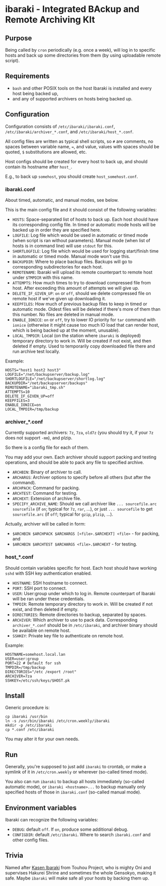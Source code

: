 # ibaraki - Integrated BAckup and Remote Archiving KIt

## Purpose

Being called by `cron` periodically (e.g. once a week), will log in to specific hosts and back up some directories from them (by using uploadable remote script).

## Requirements

* `bash` and other POSIX tools on the host Ibaraki is installed and every host being backed up,
* and any of supported archivers on hosts being backed up.

## Configuration

Configuration consists of `/etc/ibaraki/ibaraki.conf`, `/etc/ibaraki/archiver_*.conf`, and `/etc/ibaraki/host_*.conf`.

All config files are written as typical shell scripts, so `#` are comments, no spaces between variable name, `=`, and value, values with spaces should be quoted, `$` substitutions are allowed, etc.

Host configs should be created for every host to back up, and should contain its hostname after `host_`.

E.g., to back up `somehost`, you should create `host_somehost.conf`.

### ibaraki.conf

About timed, automatic, and manual modes, see below.

This is the main config file and it should consist of the following variables:

* `HOSTS`: Space-separated list of hosts to back up. Each host should have its corresponding config file. In timed or automatic mode hosts will be backed up in order they are specified here.
* `LOGFILE`: Log file which would be used in automatic or timed mode (when script is ran without parameters). Manual mode (when list of hosts is in command line) will use `stdout` for this.
* `SHORTLOGFILE`: Log file which would be used for logging start/finish time in automatic or timed mode. Manual mode won't use this.
* `BACKUPDIR`: Where to place backup files. Backups will go to corresponding subdirectories for each host.
* `REMOTENAME`: Ibaraki will upload its remote counterpart to remote host under `$TMPDIR` with this name.
* `ATTEMPTS`: How much times to try to download compressed file from host. After exceeding this amount of attempts we will give up.
* `DELETE_IF_GIVEN_UP`: `on` or `off`, should we delete compressed file on remote host if we've given up downloading it.
* `KEEPFILES`: How much of previous backup files to keep in timed or automatic mode. Oldest files will be deleted if there's more of them than this number. No files are deleted in manual mode.
* `ENABLE_IONICE`: `on` or `off`, try to lower IO priority for `tar` command with `ionice` (otherwise it might cause too much IO load that can render host, which is being backed up at the moment, unusable).
* `LOCAL_TMPDIR`: Local (on the station where `ibaraki` is deployed) temporary directory to work in. Will be created if not exist, and then deleted if empty. Used to temporarily copy downloaded file there and run archive test locally.

Example:

```
HOSTS="host1 host2 host3"
LOGFILE="/net/backupserver/backup.log"
SHORTLOGFILE="/net/backupserver/shortlog.log"
BACKUPDIR="/net/backupserver/backups"
REMOTENAME="ibaraki_tmp.sh"
ATTEMPTS=10
DELETE_IF_GIVEN_UP=off
KEEPFILES=3
ENABLE_IONICE=on
LOCAL_TMPDIR=/tmp/backup

```

### archiver_*.conf

Currently supported archivers: `7z`, `7za`, `old7z` (you should try it, if your `7z` does not support `-mm`), and plzip.

So there is a config file for each of them.

You may add your own. Each archiver should support packing and testing operations, and should be able to pack any file to specified archive.

* `ARCHBIN`: Binary of archiver to call.
* `ARCHARGS`: Archiver options to specify before all others (but after the command).
* `ARCHPACK`: Command for packing.
* `ARCHTEST`: Command for testing.
* `ARCHEXT`: Extension of archive file.
* `SPECIFY_ARCHIVE_NAME`: Should we call archiver like `... sourcefile.arc sourcefile` (if `on`; typical for `7z`, `rar`, ...), or just `... sourcefile` to get `sourcefile.arc` (if `off`; typical for `gzip`, `plzip`, ...).

Actually, archiver will be called in form:

* `$ARCHBIN $ARCHPACK $ARCHARGS [<file>.$ARCHEXT] <file>` - for packing, and
* `$ARCHBIN $ARCHTEST $ARCHARGS <file>.$ARCHEXT` - for testing.

### host_*.conf

Should contain variables specific for host. Each host should have working `sshd` with SSH key authentication enabled.

* `HOSTNAME`: SSH hostname to connect.
* `PORT`: SSH port to connect.
* `USER`: User:group under which to log in. Remote counterpart of Ibaraki will be ran under these credentials.
* `TMPDIR`: Remote temporary directory to work in. Will be created if not exist, and then deleted if empty.
* `DIRECTORIES`: Remote directories to backup, separated by spaces.
* `ARCHIVER`: Which archiver to use to pack data. Corresponding `archiver_*.conf` should be in `/etc/ibaraki`, and archiver binary should be available on remote host.
* `SSHKEY`: Private key file to authenticate on remote host.

Example:

```
HOSTNAME=somehost.local.lan
USER=user:group
PORT=22 # Default for ssh
TMPDIR=/tmp/backup
DIRECTORIES="/etc /export /root"
ARCHIVER=7za
SSHKEY=/etc/ssh/keys/$HOST.pk
```

## Install

Generic procedure is:

```
cp ibaraki /usr/bin
ln -s /usr/bin/ibaraki /etc/cron.weekly/ibaraki
mkdir -p /etc/ibaraki
cp *.conf /etc/ibaraki
```

You may alter it for your own needs.

## Run

Generally, you're supposed to just add `ibaraki` to crontab, or make a symlink of it in `/etc/cron.weekly` or wherever (so-called timed mode).

You also can run `ibaraki` to backup all hosts immediately (so-called automatic mode), or `ibaraki <hostname>...` to backup manually only specified hosts of those in `ibaraki.conf` (so-called manual mode).

## Environment variables

Ibaraki can recognize the following variables:

* `DEBUG`: default `off`. If `on`, produce some additional debug.
* `CONFIGDIR`: default `/etc/ibaraki`. Where to search `ibaraki.conf` and other config files.

## Trivia

Named after [Kasen Ibaraki](https://en.touhouwiki.net/wiki/Kasen_Ibaraki) from Touhou Project, who is mighty Oni and supervises Hakurei Shrine and sometimes the whole Gensokyo, making it safe. Maybe `ibaraki` will make safe all your hosts by backing them up.
